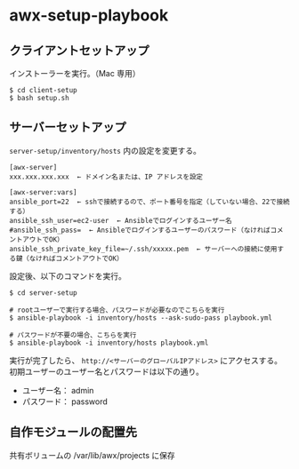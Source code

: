 # awx-setup-playbook

## クライアントセットアップ

インストーラーを実行。（Mac 専用）

```
$ cd client-setup
$ bash setup.sh
```

## サーバーセットアップ

`server-setup/inventory/hosts` 内の設定を変更する。

```
[awx-server]
xxx.xxx.xxx.xxx  ← ドメイン名または、IP アドレスを設定

[awx-server:vars]
ansible_port=22  ← sshで接続するので、ポート番号を指定（していない場合、22で接続する）
ansible_ssh_user=ec2-user  ← Ansibleでログインするユーザー名
#ansible_ssh_pass=  ← Ansibleでログインするユーザーのパスワード（なければコメントアウトでOK）
ansible_ssh_private_key_file=~/.ssh/xxxxx.pem  ← サーバーへの接続に使用する鍵（なければコメントアウトでOK）
```

設定後、以下のコマンドを実行。

```
$ cd server-setup

# rootユーザーで実行する場合、パスワードが必要なのでこちらを実行
$ ansible-playbook -i inventory/hosts --ask-sudo-pass playbook.yml

# パスワードが不要の場合、こちらを実行
$ ansible-playbook -i inventory/hosts playbook.yml
```

実行が完了したら、 `http://<サーバーのグローバルIPアドレス>` にアクセスする。  
初期ユーザーのユーザー名とパスワードは以下の通り。

- ユーザー名： admin
- パスワード： password

## 自作モジュールの配置先

共有ボリュームの /var/lib/awx/projects に保存
